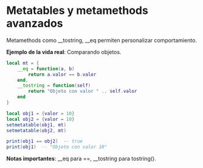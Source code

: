 # Metatables y metamethods avanzados

Metamethods como __tostring, __eq permiten personalizar comportamiento.

**Ejemplo de la vida real**: Comparando objetos.

```lua
local mt = {
    __eq = function(a, b)
        return a.valor == b.valor
    end,
    __tostring = function(self)
        return "Objeto con valor " .. self.valor
    end
}

local obj1 = {valor = 10}
local obj2 = {valor = 10}
setmetatable(obj1, mt)
setmetatable(obj2, mt)

print(obj1 == obj2)  -- true
print(obj1)  -- "Objeto con valor 10"
```

**Notas importantes**: __eq para ==, __tostring para tostring().